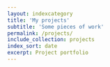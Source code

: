 ```yaml
---
layout: indexcategory
title: 'My projects'
subtitle: 'Some pieces of work'
permalink: /projects/
include_collection: projects
index_sort: date
excerpt: Project portfolio
---
```



